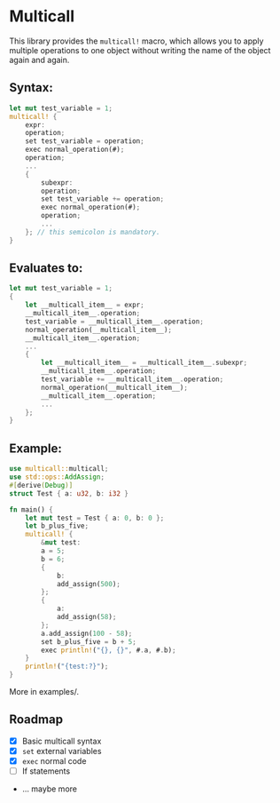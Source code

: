 # Multicall

This library provides the `multicall!` macro, which allows you to apply multiple operations
to one object without writing the name of the object again and again.

## Syntax:
```rs
let mut test_variable = 1;
multicall! {
    expr:
    operation;
    set test_variable = operation;
    exec normal_operation(#);
    operation;
    ...
    {
        subexpr:
        operation;
        set test_variable += operation;
        exec normal_operation(#);
        operation;
        ...
    }; // this semicolon is mandatory.
}
```

## Evaluates to:
```rs
let mut test_variable = 1;
{
    let __multicall_item__ = expr;
    __multicall_item__.operation;
    test_variable = __multicall_item__.operation;
    normal_operation(__multicall_item__);
    __multicall_item__.operation;
    ...
    {
        let __multicall_item__ = __multicall_item__.subexpr;
        __multicall_item__.operation;
        test_variable += __multicall_item__.operation;
        normal_operation(__multicall_item__);
        __multicall_item__.operation;
        ...
    };
}
```

## Example:
```rs
use multicall::multicall;
use std::ops::AddAssign;
#[derive(Debug)]
struct Test { a: u32, b: i32 }

fn main() {
    let mut test = Test { a: 0, b: 0 };
    let b_plus_five;
    multicall! {
        &mut test:
        a = 5;
        b = 6;
        {
            b:
            add_assign(500);
        };
        {
            a:
            add_assign(58);
        };
        a.add_assign(100 - 58);
        set b_plus_five = b + 5;
        exec println!("{}, {}", #.a, #.b);
    }
    println!("{test:?}");
}
```
More in examples/.

## Roadmap

- [x] Basic multicall syntax
- [x] `set` external variables
- [x] `exec` normal code
- [ ] If statements
- ... maybe more
